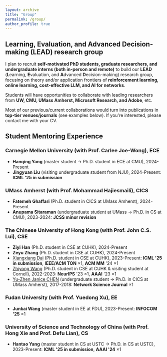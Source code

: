 ```yaml
---
layout: archive
title: "Group"
permalink: /group/
author_profile: true
---
```


## **L**earning, **E**valuation, and **A**dvanced **D**ecision-making (LEAD) research group

I plan to recruit **self-motivated PhD students, graduate researchers, and undergraduate interns (both in-person and remote)** to build our **LEAD** (**L**earning, **E**valuation, and **A**dvanced **D**ecision-making) research group, focusing on theory and/or application frontiers of **reinforcement learning, online learning, cost-effective LLM, and AI for networks**. 

Students will have opportunities to collaborate with leading researchers from **UW, CMU, UMass Amherst, Microsoft Research, and Adobe**, etc. 

Most of our previous/current collaborations would turn into publications in **top-tier venues/journals** (see examples below). If you're interested, please contact me with your CV.

Student Mentoring Experience
------
### Carnegie Mellon University (with Prof. Carlee Joe-Wong), ECE
- **Hanqing Yang** (master student $\rightarrow$ Ph.D. student in ECE at CMU), 2024-Present<br>
- **Jingyuan Liu** (visiting undergraduate student from NJU), 2024-Present: **ICML '25 in submission** <br>

### UMass Amherst (with Prof. Mohammad Hajiesmaili), CICS
- **Fatemeh Ghaffari** (Ph.D. student in CICS at UMass Amherst), 2024-Present<br>
- **Anupama Sitaraman** (undergraduate student at UMass $\rightarrow$  Ph.D. in CS at CMU), 2023-2024: **JCSS minor revision**<br>


### The Chinese University of Hong Kong  (with Prof. John C.S. Lui), CSE
- **Ziyi Han** (Ph.D. student in CSE at CUHK), 2024-Present<br>
- **Zeyu Zhang** (Ph.D. student in CSE at CUHK), 2024-Present<br>
- [Xiangxiang Dai](https://xiangxdai.github.io/) (Ph.D. student in CSE at CUHK), 2023-Present: **ICML '25 in submission**, **IEEE/ACM TON** $\times 1$, **ACM MM** '24 $\times 1$<br>
- [Zhiyong Wang](https://zhiyongwangwzy.github.io/) (Ph.D. student in CSE at CUHK \& visiting student at Cornell), 2022-2023:  **NeurIPS** '23 $\times 1$, **AAAI** '23 $\times 1$<br>
- [Yu-Zhen Janice CHEN](https://jjanicechen.com/) (undergraduate student $\rightarrow$ Ph.D. in CICS at UMass Amherst), 2017-2018: **Network Science Journal** $\times 1$<br>

### Fudan University  (with Prof. Yuedong Xu), EE
- **Junkai Wang** (master student in EE at FDU), 2023-Present: **INFOCOM '25** $\times 1$

### University of Science and Technology of China  (with Prof. Hong Xie and Prof. Defu Lian), CS
- **Hantao Yang** (master student in CS at USTC $\rightarrow$ Ph.D. in CS at USTC), 2023-Present: **ICML '25 in submission**, **AAAI '24** $\times 1$
